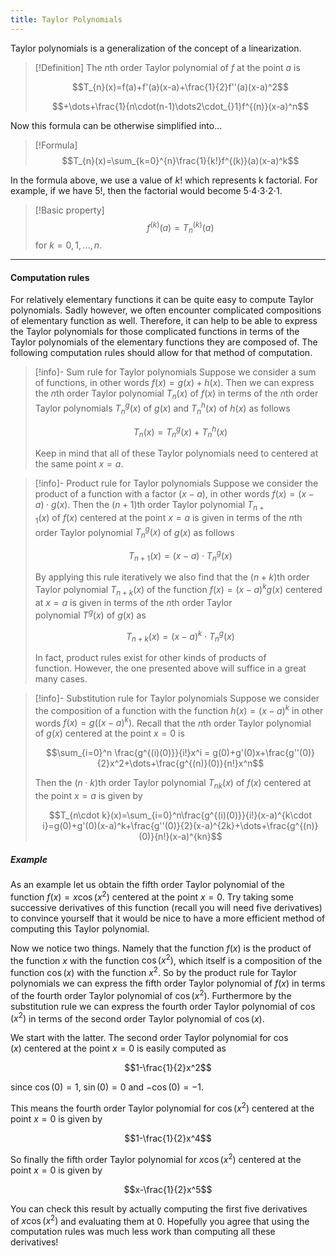 ```yaml
---
title: Taylor Polynomials
---
```


Taylor polynomials is a generalization of the concept of a linearization.
>[!Definition]
>The *n*th order Taylor polynomial of $f$ at the point $a$ is
>
>$$T_{n}(x)=f(a)+f'(a)(x-a)+\frac{1}{2}f''(a)(x-a)^2$$
>
>$$+\dots+\frac{1}{n\cdot(n-1)\dots2\cdot_{}1}f^{(n)}(x-a)^n$$

Now this formula can be otherwise simplified into...
>[!Formula]
>$$T_{n}(x)=\sum_{k=0}^{n}\frac{1}{k!}f^{(k)}(a)(x-a)^k$$

In the formula above, we use a value of $k!$ which represents k factorial. For example, if we have $5!$, then the factorial would become $5\cdot_{}4\cdot_{}3\cdot_{}2\cdot_{}1$.
>[!Basic property]
>$$f^{(k)}(a)=T_{n}^{(k)}(a)$$ for $k=0, 1, \dots, n$.

---
#### **Computation rules**
For relatively elementary functions it can be quite easy to compute Taylor polynomials. Sadly however, we often encounter complicated compositions of elementary function as well. Therefore, it can help to be able to express the Taylor polynomials for those complicated functions in terms of the Taylor polynomials of the elementary functions they are composed of. The following computation rules should allow for that method of computation.

>[!info]- Sum rule for Taylor polynomials
>Suppose we consider a sum of functions, in other words $f(x) = g(x)+h(x)$. Then we can express the $n$th order Taylor polynomial $T_{n}(x)$ of $f(x)$ in terms of the $n$th order Taylor polynomials $T_{n}^g(x)$ of $g(x)$ and $T_{n}^h(x)$ of $h(x)$ as follows
>
>$$T_{n}(x) = T_{n}^g(x)+T_{n}^h(x)$$
>
>Keep in mind that all of these Taylor polynomials need to centered at the same point $x=a$.

>[!info]- Product rule for Taylor polynomials
>Suppose we consider the product of a function with a factor $(x-a)$, in other words $f(x)=(x-a) \cdot g(x)$. Then the $(n+1)$th order Taylor polynomial $T_{n+1}(x)$ of $f(x)$ centered at the point $x=a$ is given in terms of the *n*th order Taylor polynomial $T_{n}^g(x)$ of $g(x)$ as follows
>
>$$T_{n+1}(x) = (x-a)\cdot T_{n}^g(x)$$
>
>By applying this rule iteratively we also find that the $(n+k)$th order Taylor polynomial $T_{n+k}(x)$ of the function $f(x) = (x-a)^kg(x)$ centered at $x=a$ is given in terms of the *n*th order Taylor polynomial $T^g(x)$ of $g(x)$ as
>
>$$T_{n+k}(x) = (x-a)^k\cdot T_{n}^g(x)$$
>
>In fact, product rules exist for other kinds of products of function. However, the one presented above will suffice in a great many cases.

>[!info]- Substitution rule for Taylor polynomials
>Suppose we consider the composition of a function with the function $h(x) = (x-a)^k$ in other words $f(x) = g((x-a)^k)$. Recall that the *n*th order Taylor polynomial of $g(x)$ centered at the point $x=0$ is
>
>$$\sum_{i=0}^n \frac{g^{(i)(0)}}{i!}x^i = g(0)+g'(0)x+\frac{g''(0)}{2}x^2+\dots+\frac{g^{(n)}(0)}{n!}x^n$$
>
>Then the $(n\cdot k)$th order Taylor polynomial $T_{nk}(x)$ of $f(x)$ centered at the point $x=a$ is given by
>
>$$T_{n\cdot k}(x)=\sum_{i=0}^n\frac{g^{(i)(0)}}{i!}(x-a)^{k\cdot i}=g(0)+g'(0)(x-a)^k+\frac{g''(0)}{2}(x-a)^{2k}+\dots+\frac{g^{(n)}(0)}{n!}(x-a)^{kn}$$

##### Example
As an example let us obtain the fifth order Taylor polynomial of the function $f(x)=x\cos(x^2)$ centered at the point $x=0$. Try taking some successive derivatives of this function (recall you will need five derivatives) to convince yourself that it would be nice to have a more efficient method of computing this Taylor polynomial.

Now we notice two things. Namely that the function $f(x)$ is the product of the function $x$ with the function $\cos(x^2)$, which itself is a composition of the function $\cos(x)$ with the function $x^2$. So by the product rule for Taylor polynomials we can express the fifth order Taylor polynomial of $f(x)$ in terms of the fourth order Taylor polynomial of $\cos(x^2)$. Furthermore by the substitution rule we can express the fourth order Taylor polynomial of $\cos(x^2)$ in terms of the second order Taylor polynomial of $\cos(x)$.

We start with the latter. The second order Taylor polynomial for $\cos(x)$ centered at the point $x=0$ is easily computed as

$$1-\frac{1}{2}x^2$$

since $\cos(0)=1$, $\sin(0)=0$ and $-\cos(0)=-1$.

This means the fourth order Taylor polynomial for $\cos(x^2)$ centered at the point $x=0$ is given by

$$1-\frac{1}{2}x^4$$

So finally the fifth order Taylor polynomial for $x\cos(x^2)$ centered at the point $x=0$ is given by

$$x-\frac{1}{2}x^5$$

You can check this result by actually computing the first five derivatives of $x\cos(x^2)$ and evaluating them at $0$. Hopefully you agree that using the computation rules was much less work than computing all these derivatives!

